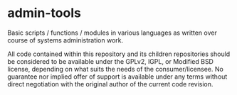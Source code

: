 admin-tools
===========

Basic scripts / functions / modules in various languages as written over course of systems administration work.

All code contained within this repository and its children repositories should be considered to be available under the GPLv2, lGPL, or Modified BSD license, depending on what suits the needs of the consumer/licensee. No guarantee nor implied offer of support is available under any terms without direct negotiation with the original author of the current code revision.
